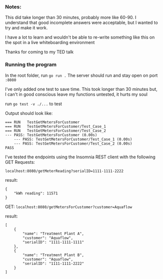 ### Notes:
This did take longer than 30 minutes, probably more like 60-90. I understand that good incomplete answers were
acceptable, but I wanted to try and make it work.

I have a lot to learn and wouldn't be able to re-write something like this on the spot in a live whiteboarding environment

Thanks for coming to my TED talk

### Running the program
In the root folder, run `go run .`
The server should run and stay open on port `:8080`

I've only added one test to save time. This took longer than 30 minutes but, I can't in good conscious leave
my functions untested, it hurts my soul

run `go test -v ./...` to test

Output should look like:
```
=== RUN   TestGetMetersForCustomer
=== RUN   TestGetMetersForCustomer/Test_Case_1
=== RUN   TestGetMetersForCustomer/Test_Case_2
--- PASS: TestGetMetersForCustomer (0.00s)
    --- PASS: TestGetMetersForCustomer/Test_Case_1 (0.00s)
    --- PASS: TestGetMetersForCustomer/Test_Case_2 (0.00s)
PASS
```

I've tested the endpoints using the Insomnia REST client with the following GET Requests:

```localhost:8080/getMeterReading?serialID=1111-1111-2222```

result:
```
{
	"kWh reading": 11571
}
```

GET: `localhost:8080/getMetersForCustomer?customer=Aquaflow`

result:
```
[
	{
		"name": "Treatment Plant A",
		"customer": "Aquaflow",
		"serialID": "1111-1111-1111"
	},
	{
		"name": "Treatment Plant B",
		"customer": "Aquaflow",
		"serialID": "1111-1111-2222"
	}
]
```